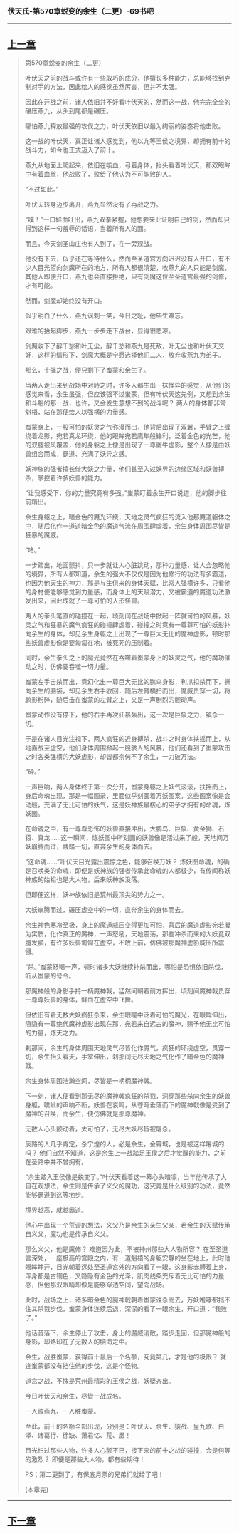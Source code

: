 ### 伏天氏-第570章蜕变的余生（二更）-69书吧

--------
[上一章](./4271b848260d4d096cf369a7f13b870f.md)
--------


>
>
>
>第570章蜕变的余生（二更）
>
>叶伏天之前的战斗或许有一些取巧的成分，他擅长多种能力，总能够找到克制对手的方法，因此给人的感觉虽然厉害，但并不太强。
>
>因此在开战之前，诸人依旧并不好看叶伏天的，然而这一战，他完完全全的碾压燕九，从头到尾都是碾压。
>
>哪怕燕九释放最强的攻伐之力，叶伏天依旧以最为绚丽的姿态将他击败。
>
>这一战的叶伏天，真正让诸人感觉到，他以九等王侯之境界，却拥有前十的战斗力，如今也正式迈入了前十。
>
>燕九从地面上爬起来，依旧在咳血，弓着身体，抬头看着叶伏天，那双眼眸中有着血丝，他战败了，败给了他认为不可能败的人。
>
>“不过如此。”
>
>叶伏天转身迈步离开，燕九显然没有了再战之力。
>
>“噗！”一口鲜血吐出，燕九双拳紧握，他想要来此证明自己的剑，然而却只得到这样一句羞辱的话语，当着所有人的面。
>
>而且，今天剑圣山庄也有人到了，在一旁观战。
>
>他没有下去，似乎还在等待什么，然而至圣道宫方向迟迟没有人开口，有不少人目光望向剑魔所在的地方，所有人都很清楚，收燕九的人只能是剑魔，其他人即便开口，燕九也会直接拒绝，只有剑魔这位至圣道宫最强的剑修，才有可能。
>
>然而，剑魔却始终没有开口。
>
>似乎明白了什么，燕九讽刺一笑，今日之耻，他毕生难忘。
>
>艰难的抬起脚步，燕九一步步走下战台，显得很悲凉。
>
>剑魔收下了醉千愁和叶无尘，醉千愁和燕九是死敌，叶无尘也和叶伏天交好，这样的情形下，剑魔大概是宁愿选择他们二人，放弃收燕九为弟子。
>
>那么，十强之战，便只剩下了蚩蒙和余生了。
>
>当两人走出来到战场中对峙之时，许多人都生出一抹怪异的感觉，从他们的感觉来看，余生虽强，但应该强不过蚩蒙，但有叶伏天这先例，又想到余生和斗魁的那一战，也许，又会发生意想不到的战斗呢？
>两人的身体都非常魁梧，站在那便给人以强横的力量感。
>
>蚩蒙身上，一股可怕的妖灵之气弥漫而出，他背后出现了双翼，手臂之上缠绕着龙影，宛若真龙环绕，他的眼眸宛若鹰隼般锋利，泛着金色的光芒，他的双腿被风覆盖，他的身躯之上像是出现了一尊夔牛虚影，整个人像是由妖兽组合而成，霸道、充满了妖异之感。
>
>妖神族的强者擅长借大妖之力量，他们甚至入过妖界的边缘区域和妖兽搏杀，掌控着许多妖兽的能力。
>
>“让我感受下，你的力量究竟有多强。”蚩蒙盯着余生开口说道，他的脚步往前踏出。
>
>余生身躯之上，暗金色的魔光环绕，天地之灵气疯狂的流入他那魔道躯体之中，随后化作一道道暗金色的魔道气流在周围肆虐着，余生身体周围尽皆是狂暴的魔威。
>
>“咚。”
>
>一步踏出，地面颤抖，只一步就让人心脏跳动，那种力量感，让人会忽略他的境界，所有人都知道，余生的强大不仅仅是因为他修行的功法有多霸道，也因为他天生的神力，那是与生俱来的身体天赋，比常人强横许多，只看他的身材便能够感觉到力量感，而身体上的天赋潜力，又被霸道的魔道功法激发出来，因此成就了一尊可怕的人形怪兽。
>
>两人的拳头笔直的碰撞在一起，顷刻间在战场中掀起一阵就可怕的风暴，妖灵之气和狂暴的魔气疯狂的碰撞肆虐着，碰撞之时竟有一尊尊可怕的妖影扑向余生的身体，却见余生身躯之上出现了一尊巨大无比的魔神虚影，顿时那些妖兽虚影像是要匍匐在地，被死死的压制着。
>
>同时，余生拳头之上的魔光竟然在吞噬着蚩蒙身上的妖灵之气，他的魔功催动之时，仿佛要吞噬一切力量。
>
>蚩蒙左手击杀而出，竟幻化出一尊巨大无比的鹏鸟身影，利爪扣杀而下，撕向余生的脑袋，却见余生右手收回，随后左臂横扫而出，魔威贯穿一切，将鹏影粉碎，随后击在蚩蒙的左臂之上，又是一声剧烈的颤动声。
>
>蚩蒙动作没有停下，他的右手再次狂暴轰出，这一次是巨象之力，镇杀一切。
>
>于是在诸人目光注视下，两人疯狂的近身搏杀，战斗之时身体扶摇而上，从地面战至虚空，他们身体周围掀起一股骇人的风暴，他们还看到了蚩蒙攻击之时各类强横的大妖虚影，却皆都奈何不了余生，一力破万法。
>
>“砰。”
>
>一声巨响，两人身体终于第一次分开，蚩蒙身躯之上妖气滚滚，扶摇而上，身后命魂出现，那是一幅图录，里面似乎刻画着万妖图案，这些图案像是会动般，充满了无比可怕的妖气，这是妖神族最核心的弟子才拥有的命魂，炼妖图。
>
>在命魂之中，有一尊尊恐怖的妖兽直接冲出，大鹏鸟、巨象、黄金狮、石猿、真龙……这一瞬间，炼妖图中所刻画的妖兽像是活过来了般，天地间万妖崩腾而过，践踏一切，直奔余生的身体而去。
>
>“这命魂……”叶伏天目光露出震惊之色，能够召唤万妖？
>炼妖图命魂，的确是召唤类的命魂，即便是妖神族的强者传承此命魂的人都极少，有传闻称妖神族的始祖也是大人物，后来妖神族没落。
>
>但即便这样，妖神族依旧是荒州最顶尖的势力之一。
>
>大妖崩腾而过，碾压虚空中的一切，直奔余生的身体而去。
>
>余生神色寒冷至极，身上的魔道威压变得更加可怕，背后的魔道虚影宛若凝为实质，化作真正的魔神，一声怒吼，天地震荡，那些冲杀而来的大妖竟双腿发颤，有许多妖兽匍匐在虚空，不敢上前，仿佛被那魔神虚影威压所震慑。
>
>“杀。”蚩蒙怒喝一声，顿时诸多大妖继续扑杀而出，哪怕是恐惧依旧杀伐，听从蚩蒙的号令。
>
>那魔神般的身影手持一柄魔神戟，猛然间朝着前方挥出，顷刻间魔神戟贯穿一尊尊妖兽的身体，鲜血在虚空中飞舞。
>
>但依旧有着无数大妖疯狂杀来，余生眼瞳中泛着可怕的魔光，在眼眸伸出，隐隐有一尊绝代魔神虚影出现在那，宛若来自远古的魔神，赐予他无比可怕的力量，炼天之力。
>
>刹那间，余生的身体周围天地灵气尽皆化作魔气，疯狂的环绕虚空，贯穿一切，余生抬头看天，手掌伸出，刹那间无尽天地之气化作了暗金色的魔神戟。
>
>余生身体周围浩瀚空间，尽皆是一柄柄魔神戟。
>
>下一刻，诸人便看到那无尽的魔神戟疯狂的杀戮，洞穿那些杀向余生的妖兽身躯，噗呲的声响不断，妖兽在哀鸣，从苍穹垂落而下的魔神戟像是受到了魔神的召唤，而余生，便仿佛就是那尊魔神。
>
>无数人心头颤动着，太可怕了，无尽大妖尽皆被屠杀。
>
>辰路的人几乎肯定，杀宁煌的人，必是余生，金霄城，也是被这样屠城的吗？
>他们自然不知道，这是余生上一战踏足王侯之后才觉醒的能力，之前在圣路中并不曾拥有。
>
>“余生踏入王侯像是蜕变了。”叶伏天看着这一幕心头暗凛，当年他传承了大自在观想法，余生则是传承了义父的魔功，这究竟是什么级别的功法，竟然能够霸道到这等地步。
>
>境界越高，就越霸道。
>
>他心中出现一个荒谬的想法，义父乃是余生的亲生父亲，若余生的天赋传承自义父，魔功也是传承自义父。
>
>那么义父，他是魔修？
>难道因为此，不被神州那些大人物所容？
>在至圣道宫深处，一座极高的宫殿之内，有一道魁梧的身躯安静的坐在地上，此时他眼眸睁开，目光朝着远处至圣道宫外的方向看了一眼，这身影赤膊着上身，浑身都是古铜色，又隐隐有金色的光泽，肌肉线条充斥着无比可怕的力量感，但他那双眼睛却像是能够穿透空间，望向战场。
>
>此时，战场之上，诸多暗金色的魔神戟朝着蚩蒙诛杀而去，万妖咆哮都挡不住其杀戮步伐，蚩蒙身体连续后退，深深的看了一眼余生，开口道：“我败了。”
>
>他话音落下，余生停止了攻击，身上的魔威消散，踏步走回，但那魔神般的身影，却烙印在了无数人的脑海之中。
>
>余生，战胜蚩蒙，获得前十最后一个名额，究竟第几，才是他的极限？
>就连蚩蒙都没有挡住他的步伐，这是个怪物。
>
>道宫之战，不愧是荒州最精彩的王侯之战，妖孽齐出。
>
>今日叶伏天和余生，尽皆一战成名。
>
>一人败燕九、一人胜蚩蒙。
>
>至此，前十的名额全部出现，分别是：叶伏天、余生、猿战、皇九歌、白泽、诸葛行、徐缺、萧君忆、荒、凰！
>
>目光扫过那些人物，许多人心颤不已，接下来的前十之战的碰撞，会是何等的激烈？
>即便是那些大人物，都有些期待！
>
>PS；第二更到了，有保底月票的兄弟们就给了吧！
>
>(本章完)
>
>

--------
[下一章](./f5722ab7cd6f92d40ea6c1b11fd65b89.md)
--------
